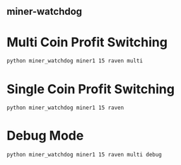 ## miner-watchdog
# Multi Coin Profit Switching
```
python miner_watchdog miner1 15 raven multi
```
# Single Coin Profit Switching
```
python miner_watchdog miner1 15 raven
```
# Debug Mode
```
python miner_watchdog miner1 15 raven multi debug
```
